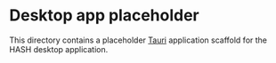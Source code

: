 # Desktop app placeholder

This directory contains a placeholder [Tauri](https://tauri.app/) application scaffold for the HASH desktop application.
